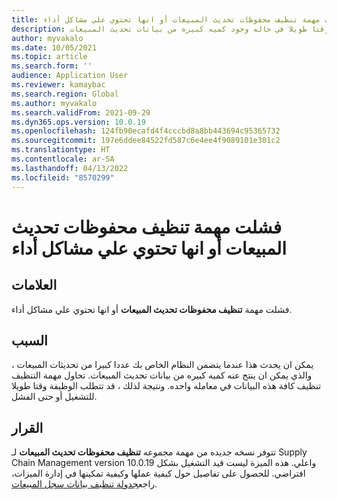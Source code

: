 ```yaml
---
title: فشلت مهمة تنظيف محفوظات تحديث المبيعات أو انها تحتوي علي مشاكل أداء
description: قد تفشل وظيفة مجموعه التنظيف لمحفوظات المبيعات أو قد يستغرق وقتا طويلا في حاله وجود كميه كبيره من بيانات تحديث المبيعات.
author: myvakalo
ms.date: 10/05/2021
ms.topic: article
ms.search.form: ''
audience: Application User
ms.reviewer: kamaybac
ms.search.region: Global
ms.author: myvakalo
ms.search.validFrom: 2021-09-29
ms.dyn365.ops.version: 10.0.19
ms.openlocfilehash: 124fb90ecafd4f4cccbd8a8bb443694c95365732
ms.sourcegitcommit: 197e6ddee84522fd587c6e4ee4f9089101e301c2
ms.translationtype: HT
ms.contentlocale: ar-SA
ms.lasthandoff: 04/13/2022
ms.locfileid: "8570299"
---
```

# <a name="sales-update-history-cleanup-job-fails-or-has-performance-issues"></a>فشلت مهمة تنظيف محفوظات تحديث المبيعات أو انها تحتوي علي مشاكل أداء

## <a name="symptoms"></a>العلامات

فشلت مهمة **تنظيف محفوظات تحديث المبيعات** أو انها تحتوي علي مشاكل أداء.  

## <a name="cause"></a>السبب

يمكن ان يحدث هذا عندما يتضمن النظام الخاص بك عددا كبيرا من تحديثات المبيعات ، والذي يمكن ان ينتج عنه كميه كبيره من بيانات تحديث المبيعات. تحاول مهمة التنظيف تنظيف كافة هذه البيانات في معامله واحده. ونتيجة لذلك ، قد تتطلب الوظيفة وقتا طويلا للتشغيل أو حتى الفشل.

## <a name="resolution"></a>القرار

تتوفر نسخه جديده من مهمة مجموعه **تنظيف محفوظات تحديث المبيعات** لـ Supply Chain Management version 10.0.19 واعلي. هذه الميزة ليست قيد التشغيل بشكل افتراضي. للحصول على تفاصيل حول كيفية عملها وكيفية تمكينها في إدارة الميزات، راجع[جدولة تنظيف بيانات سجل المبيعات](../../sales-marketing/sales-update-history-cleanup-performance-improvements.md).

